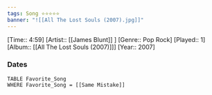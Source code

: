 ```yaml
---
tags: Song ⭐⭐⭐⭐⭐ 
banner: "![[All The Lost Souls (2007).jpg]]"
---
```

[Time:: 4:59]
[Artist:: [[James Blunt]] ]
[Genre:: Pop Rock]
[Played:: 1]
[Album:: [[All The Lost Souls (2007)]]]
[Year:: 2007]
### Dates
````dataview
TABLE Favorite_Song
WHERE Favorite_Song = [[Same Mistake]]
````